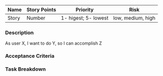 | Name    | Story Points | Priority | Risk |  
| -------- | ------- | ------- | ------- |
| Story | Number    |1- higest; 5- lowest| low, medium, high

### Description

As user X, I want to do Y, so I can accomplish Z
### Acceptance Criteria

### Task Breakdown